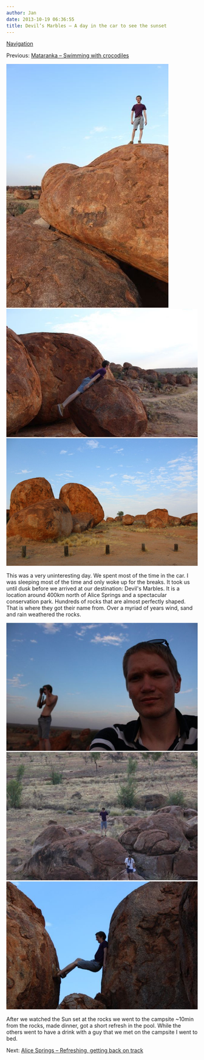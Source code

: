 ```yaml
---
author: Jan
date: 2013-10-19 06:36:55
title: Devil’s Marbles – A day in the car to see the sunset
---
```


[Navigation](/posts/30-der-stuart-highway/)

Previous: [Mataranka – Swimming with crocodiles](../day_05)

![Text](images/jamie.jpg)
![Text](images/planking.jpg)
![Text](images/marbles.jpg)

This was a very uninteresting day. We spent most of the time in the car. I was
sleeping most of the time and only woke up for the breaks. It took us until
dusk before we arrived at our destination: Devil's Marbles. It is a
location around 400km north of Alice Springs and a spectacular conservation
park. Hundreds of rocks that are almost perfectly shaped. That is where they
got their name from. Over a myriad of years wind, sand and rain weathered the
rocks.

![Text](images/jan.jpg)
![Text](images/birds_eye.jpg)
![Text](images/between.jpg)

After we watched the Sun set at the rocks we went to the campsite ~10min from
the rocks, made dinner, got a short refresh in the pool. While the others went
to have a drink with a guy that we met on the campsite I went to bed.

Next: [Alice Springs – Refreshing, getting back on track](../day_07)
